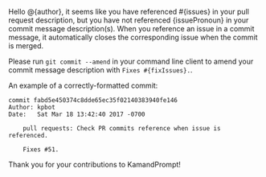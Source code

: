 Hello @{author}, it seems like you have referenced #{issues} in your pull request description, but you have not referenced {issuePronoun} in your commit message description(s). When you reference an issue in a commit message, it automatically closes the corresponding issue when the commit is merged.

Please run `git commit --amend` in your command line client to amend your commit message description with `Fixes #{fixIssues}.`.

An example of a correctly-formatted commit:
```
commit fabd5e450374c8dde65ec35f02140383940fe146
Author: kpbot
Date:   Sat Mar 18 13:42:40 2017 -0700

    pull requests: Check PR commits reference when issue is referenced.

    Fixes #51.
```

Thank you for your contributions to KamandPrompt!

<!-- fixCommitWarning -->
